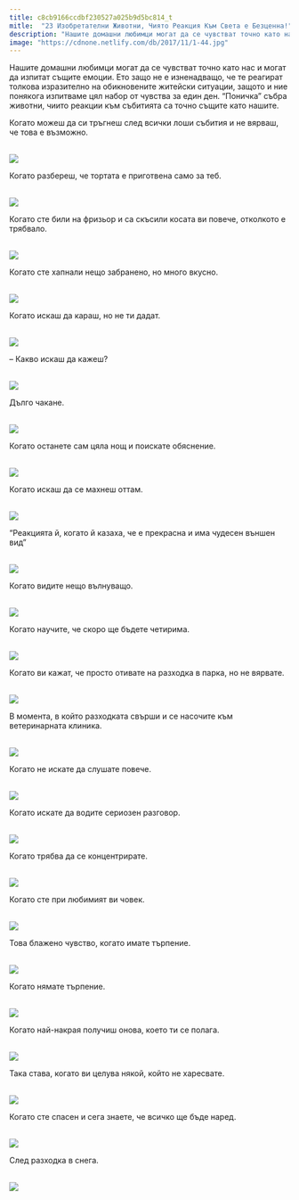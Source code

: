```yaml
---
title: c8cb9166ccdbf230527a025b9d5bc814_t
mitle:  "23 Изобретателни Животни, Чиято Реакция Към Света е Безценна!"
description: "Нашите домашни любимци могат да се чувстват точно като нас и могат да изпитат същите емоции. Ето защо не е изненадващо, че те реагират толкова изразително на обикно�"
image: "https://cdnone.netlify.com/db/2017/11/1-44.jpg"
---
```


 <p>Нашите домашни любимци могат да се чувстват точно като нас и могат да изпитат същите емоции. Ето защо не е изненадващо, че те реагират толкова изразително на обикновените житейски ситуации, защото и ние понякога изпитваме цял набор от чувства за един ден. “Поничка” събра животни, чиито реакции към събитията са точно същите като нашите.</p>      <p>Когато можеш да си тръгнеш след всички лоши събития и не вярваш, че това е възможно.</p> <p> <br/><img src="https://cdnone.netlify.com/db/2017/11/1-44.jpg"/><br/></p> <p>Когато разбереш, че тортата е приготвена само за теб.</p>      <p> <br/><img src="https://cdnone.netlify.com/db/2017/11/2-43.jpg"/><br/></p> <p>Когато сте били на фризьор и са скъсили косата ви повече, отколкото е трябвало.</p> <p> <br/><img src="https://cdnone.netlify.com/db/2017/11/3-44.jpg"/><br/></p> <p>Когато сте хапнали нещо забранено, но много вкусно.</p>      <p> <br/><img src="https://cdnone.netlify.com/db/2017/11/4-44.jpg"/><br/></p> <p>Когато искаш да караш, но не ти дадат.</p> <p> <br/><img src="https://cdnone.netlify.com/db/2017/11/5-42.jpg"/><br/></p> <p>– Какво искаш да кажеш?</p> <p> <br/><img src="https://cdnone.netlify.com/db/2017/11/6-44.jpg"/><br/></p> <p>Дълго чакане.</p>      <p> <br/><img src="https://cdnone.netlify.com/db/2017/11/7-44.jpg"/><br/></p> <p>Когато останете сам цяла нощ и поискате обяснение.</p> <p> <br/><img src="https://cdnone.netlify.com/db/2017/11/8-44.jpg"/><br/></p> <p>Когато искаш да се махнеш оттам.</p>      <p> <br/><img src="https://cdnone.netlify.com/db/2017/11/9-44.jpg"/><br/></p> <p>“Реакцията й, когато й казаха, че е прекрасна и има чудесен външен вид”</p> <p> <br/><img src="https://cdnone.netlify.com/db/2017/11/10-44.jpg"/><br/></p> <p>Когато видите нещо вълнуващо.</p> <p> <br/><img src="https://cdnone.netlify.com/db/2017/11/11-44.jpg"/><br/></p> <p>Когато научите, че скоро ще бъдете четирима.</p> <p> <br/><img src="https://cdnone.netlify.com/db/2017/11/12-42.jpg"/><br/></p> <p>Когато ви кажат, че просто отивате на разходка в парка, но не вярвате.</p> <p> <br/><img src="https://cdnone.netlify.com/db/2017/11/13-43.jpg"/><br/></p> <p>В момента, в който разходката свърши и се насочите към ветеринарната клиника.</p> <p> <br/><img src="https://cdnone.netlify.com/db/2017/11/14-39.jpg"/><br/></p> <p>Когато не искате да слушате повече.</p> <p> <br/><img src="https://cdnone.netlify.com/db/2017/11/15-40.jpg"/><br/></p> <p>Когато искате да водите сериозен разговор.</p> <p> <br/><img src="https://cdnone.netlify.com/db/2017/11/16-34.jpg"/><br/></p> <p>Когато трябва да се концентрирате.</p> <p> <br/><img src="https://cdnone.netlify.com/db/2017/11/17-31.jpg"/><br/></p> <p>Когато сте при любимият ви човек.</p> <p> <br/><img src="https://cdnone.netlify.com/db/2017/11/18-29.jpg"/><br/></p> <p>Това блажено чувство, когато имате търпение.</p> <p> <br/><img src="https://cdnone.netlify.com/db/2017/11/19-23.jpg"/><br/></p> <p>Когато нямате търпение.</p> <p> <br/><img src="https://cdnone.netlify.com/db/2017/11/20-22.jpg"/><br/></p> <p>Когато най-накрая получиш онова, което ти се полага.</p> <p> <br/><img src="https://cdnone.netlify.com/db/2017/11/21-21.jpg"/><br/></p> <p>Така става, когато ви целува някой, който не харесвате.</p> <p> <br/><img src="https://cdnone.netlify.com/db/2017/11/22-16.jpg"/><br/></p> <p>Когато сте спасен и сега знаете, че всичко ще бъде наред.</p> <p> <br/><img src="https://cdnone.netlify.com/db/2017/11/23-17.jpg"/><br/></p> <p>След разходка в снега.</p> <p> <br/><img src="https://cdnone.netlify.com/db/2017/11/24-15.jpg"/><br/></p>       